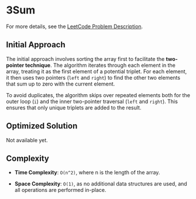 # 3Sum

For more details, see the [LeetCode Problem Description](https://leetcode.com/problems/3sum/description/).

## Initial Approach

The initial approach involves sorting the array first to facilitate the **two-pointer technique**. The algorithm iterates through each element in the array, treating it as the first element of a potential triplet. For each element, it then uses two pointers (`left` and `right`) to find the other two elements that sum up to zero with the current element.

To avoid duplicates, the algorithm skips over repeated elements both for the outer loop (`i`) and the inner two-pointer traversal (`left` and `right`). This ensures that only unique triplets are added to the result.

## Optimized Solution

Not available yet.

## Complexity

- **Time Complexity**: `O(n^2)`, where n is the length of the array.

- **Space Complexity**: `O(1)`, as no additional data structures are used, and all operations are performed in-place.
